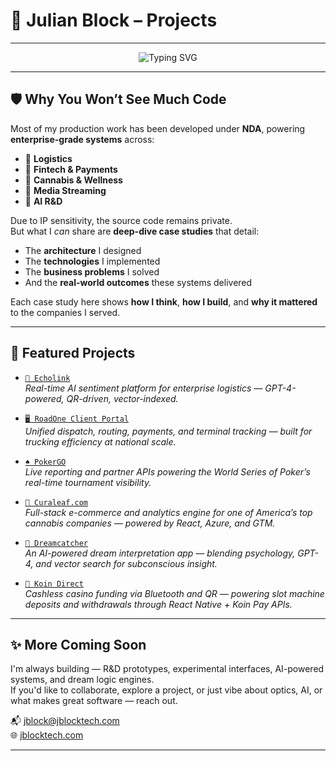 # 🧠 Julian Block – Projects
---

<p align="center">
  <img src="https://readme-typing-svg.demolab.com?font=Fira+Code&size=22&pause=1000&color=00FF99&center=true&vCenter=true&width=700&lines=Turning+AI+into+Impact.;Architecting+at+Scale.;R&D+Built+for+the+Next+Era." alt="Typing SVG" />
</p>

---

## 🛡 Why You Won’t See Much Code

Most of my production work has been developed under **NDA**, powering **enterprise-grade systems** across:

- 🚛 **Logistics**
- 🧾 **Fintech & Payments**
- 🧬 **Cannabis & Wellness**
- 🎥 **Media Streaming**
- 🧠 **AI R&D**

Due to IP sensitivity, the source code remains private.  
But what I *can* share are **deep-dive case studies** that detail:

- The **architecture** I designed  
- The **technologies** I implemented  
- The **business problems** I solved  
- And the **real-world outcomes** these systems delivered

Each case study here shows **how I think**, **how I build**, and **why it mattered** to the companies I served.

---

## 🧩 Featured Projects

- [`🚛 Echolink`](./echolink)  
  *Real-time AI sentiment platform for enterprise logistics — GPT-4-powered, QR-driven, vector-indexed.*

- [`🖥 RoadOne Client Portal`](./roadone-client-portal)  
  *Unified dispatch, routing, payments, and terminal tracking — built for trucking efficiency at national scale.*

- [`♠️ PokerGO`](./pokergo)  
  *Live reporting and partner APIs powering the World Series of Poker’s real-time tournament visibility.*

- [`🧬 Curaleaf.com`](./curaleaf)  
  *Full-stack e-commerce and analytics engine for one of America’s top cannabis companies — powered by React, Azure, and GTM.*

- [`🌙 Dreamcatcher`](./dreamcatcher)  
  *An AI-powered dream interpretation app — blending psychology, GPT-4, and vector search for subconscious insight.*
  
- [`🎰 Koin Direct`](./koin-direct)  
  *Cashless casino funding via Bluetooth and QR — powering slot machine deposits and withdrawals through React Native + Koin Pay APIs.*

---

## ✨ More Coming Soon

I'm always building — R&D prototypes, experimental interfaces, AI-powered systems, and dream logic engines.  
If you'd like to collaborate, explore a project, or just vibe about optics, AI, or what makes great software — reach out.

📬 [jblock@jblocktech.com](mailto:jblock@jblocktech.com)  
🌐 [jblocktech.com](https://jblocktech.com)

---

